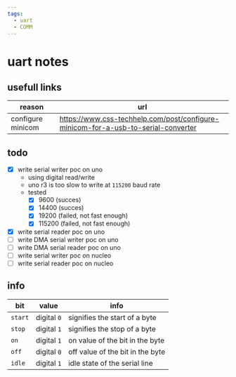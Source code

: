 ```yaml
---
tags:
  - uart
  - COMM
---
```


# uart notes

## usefull links

| reason | url |
|---|---|
| configure minicom | <https://www.css-techhelp.com/post/configure-minicom-for-a-usb-to-serial-converter> |

## todo

- [x] write serial writer poc on uno
  - using digital read/write
  - uno r3 is too slow to write at `115200` baud rate
  - tested
    - [x] 9600 (succes)
    - [x] 14400 (succes)
    - [x] 19200 (failed, not fast enough)
    - [x] 115200 (failed, not fast enough)
- [x] write serial reader poc on uno
- [ ] write DMA serial writer poc on uno
- [ ] write DMA serial reader poc on uno
- [ ] write serial writer poc on nucleo
- [ ] write serial reader poc on nucleo

## info

| bit | value | info |
| --- | --- | ---|
| `start` | digital `0` | signifies the start of a byte |
| `stop` | digital `1` | signifies the stop of a byte |
| `on` | digital `1` | on value of the bit in the byte |
| `off` | digital `0` | off value of the bit in the byte |
| `idle` | digital `1` | idle state of the serial line |
